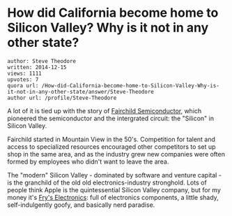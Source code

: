 # How did California become home to Silicon Valley? Why is it not in any other state?

	author: Steve Theodore
	written: 2014-12-15
	views: 1111
	upvotes: 7
	quora url: /How-did-California-become-home-to-Silicon-Valley-Why-is-it-not-in-any-other-state/answer/Steve-Theodore
	author url: /profile/Steve-Theodore


A lot of it is tied up with the story of [Fairchild Semiconductor](http://en.wikipedia.org/wiki/Fairchild_Semiconductor), which pioneered the semiconductor and the intergrated circuit: the "Silicon" in Silicon Valley. 

Fairchild started in Mountain View in the 50's. Competition for talent and access to specialized resources encouraged other competitors to set up shop in the same area, and as the industry grew new companies were often formed by employees who didn't want to leave the area. 

The "modern" Silicon Valley - dominated by software and venture capital - is the granchild of the old old electronics-industry stronghold. Lots of people think Apple is the quintessential Silicon Valley company, but for my money it's [Fry's Electronics](http://en.wikipedia.org/wiki/Fry%27s_Electronics): full of electronics components, a little shady, self-indulgently goofy, and basically nerd paradise.

